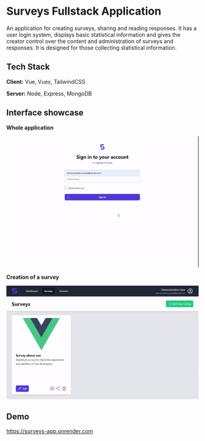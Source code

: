 
# Surveys Fullstack Application

An application for creating surveys, sharing and reading responses. It has a user login system, displays basic statistical information and gives the creator control over the content and administration of surveys and responses. It is designed for those collecting statistical information.


## Tech Stack

**Client:** Vue, Vuex, TailwindCSS

**Server:** Node, Express, MongoDB


## Interface showcase
**Whole application**

![Whole application](https://raw.githubusercontent.com/DevMateusz/Surveys-App/main/showcase.gif)

**Creation of a survey**

![Creation of a survey](https://raw.githubusercontent.com/DevMateusz/Surveys-App/main/createSurvey.gif)


## Demo

https://surveys-app.onrender.com